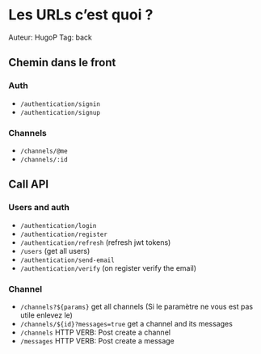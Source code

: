# Les URLs c’est quoi ?

Auteur: HugoP
Tag: back

## Chemin dans le front

### Auth

- `/authentication/signin`
- `/authentication/signup`

### Channels

- `/channels/@me`
- `/channels/:id`

## Call API

### Users and auth

- `/authentication/login`
- `/authentication/register`
- `/authentication/refresh` (refresh jwt tokens)
- `/users` (get all users)
- `/authentication/send-email`
- `/authentication/verify` (on register verify the email)

### Channel

- `/channels?${params}` get all channels (Si le paramètre ne vous est pas utile enlevez le)
- `/channels/${id}?messages=true` get a channel and its messages
- `/channels` HTTP VERB: Post create a channel
- `/messages` HTTP VERB: Post create a message